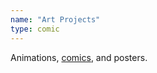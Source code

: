 ```yaml
---
name: "Art Projects"
type: comic
---
```

Animations, [comics](/assets/pdfs/Kravchenko_Portfolio.pdf), and posters.
